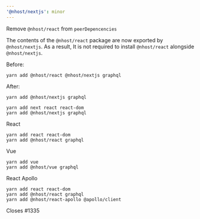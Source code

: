 ```yaml
---
'@nhost/nextjs': minor
---
```


Remove `@nhost/react` from `peerDepencencies`

The contents of the `@nhost/react` package are now exported by `@nhost/nextjs`. As a result,
It is not required to install `@nhost/react` alongside `@nhost/nextjs`.

Before:

```
yarn add @nhost/react @nhost/nextjs graphql

```

After:

```
yarn add @nhost/nextjs graphql
```

```
yarn add next react react-dom
yarn add @nhost/nextjs graphql
```

React

```
yarn add react react-dom
yarn add @nhost/react graphql
```

Vue

```
yarn add vue
yarn add @nhost/vue graphql
```

React Apollo

```
yarn add react react-dom
yarn add @nhost/react graphql
yarn add @nhost/react-apollo @apollo/client
```

Closes #1335
